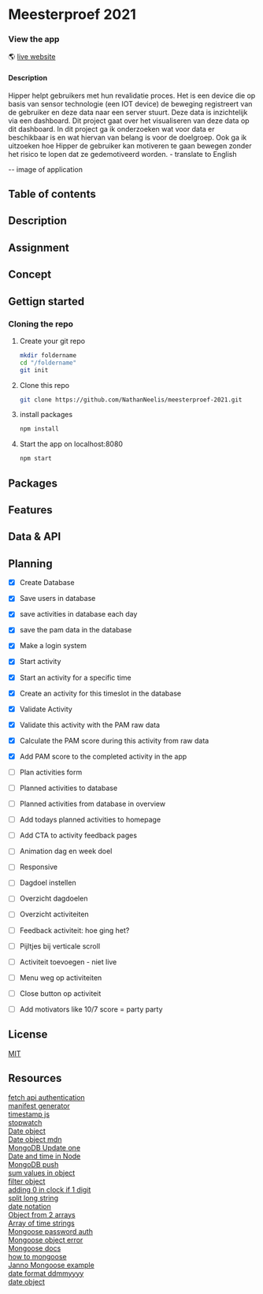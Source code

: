 # Meesterproef 2021

### View the app
:earth_americas:  [live website](https://hipper-pam.herokuapp.com/) 

#### Description
Hipper helpt gebruikers met hun revalidatie proces. Het is een device die op basis van sensor technologie (een IOT device) de beweging registreert van de gebruiker en deze data naar een server stuurt. Deze data is inzichtelijk via een dashboard. Dit project gaat over het visualiseren van deze data op dit dashboard. In dit project ga ik onderzoeken wat voor data er beschikbaar is en wat hiervan van belang is voor de doelgroep. Ook ga ik uitzoeken hoe Hipper de gebruiker kan motiveren te gaan bewegen zonder het risico te lopen dat ze gedemotiveerd worden. - translate to English  

-- image of application


## Table of contents

## Description

## Assignment

## Concept

## Gettign started

### Cloning the repo
1. Create your git repo  
    ```bash
    mkdir foldername  
    cd "/foldername"  
    git init  
    ```  

2. Clone this repo  
    ```bash
    git clone https://github.com/NathanNeelis/meesterproef-2021.git
    ```   

3. install packages  
    ```bash
    npm install
    ```  

4. Start the app on localhost:8080 
    ```bash
    npm start
    ```  

## Packages

## Features

## Data & API

## Planning

* [x] Create Database
* [x] Save users in database  
* [x] save activities in database each day  
* [x] save the pam data in the database  
* [x] Make a login system   
* [x] Start activity  
* [x] Start an activity for a specific time    
* [x] Create an activity for this timeslot in the database  
* [x] Validate Activity  
* [x] Validate this activity with the PAM raw data  
* [x] Calculate the PAM score during this activity from raw data  
* [x] Add PAM score to the completed activity in the app  
* [ ] Plan activities form
* [ ] Planned activities to database
* [ ] Planned activities from database in overview
* [ ] Add todays planned activities to homepage
* [ ] Add CTA to activity feedback pages

* [ ] Animation dag en week doel
* [ ] Responsive
* [ ] Dagdoel instellen
* [ ] Overzicht dagdoelen
* [ ] Overzicht activiteiten
* [ ] Feedback activiteit: hoe ging het?
* [ ] Pijltjes bij verticale scroll

* [ ] Activiteit toevoegen - niet live
* [ ] Menu weg op activiteiten
* [ ] Close button op activiteit
* [ ] Add motivators like 10/7 score = party party  



## License
[MIT](https://github.com/NathanNeelis/meesterproef-2021/blob/master/LICENSE)  


## Resources
[fetch api authentication](https://stackoverflow.com/questions/43842793/basic-authentication-with-fetch)  
[manifest generator](https://www.simicart.com/manifest-generator.html/)  
[timestamp js](https://flaviocopes.com/how-to-get-timestamp-javascript/)  
[stopwatch](https://codepen.io/cathydutton/pen/GBcvo)  
[Date object](https://www.digitalocean.com/community/tutorials/understanding-date-and-time-in-javascript)  
[Date object mdn](https://developer.mozilla.org/en-US/docs/Web/JavaScript/Reference/Global_Objects/Date/Date)  
[MongoDB Update one](https://docs.mongodb.com/manual/reference/method/db.collection.updateOne/)  
[Date and time in Node](https://usefulangle.com/post/187/nodejs-get-date-time)  
[MongoDB push](https://docs.mongodb.com/manual/reference/operator/update/push/)  
[sum values in object](https://stackoverflow.com/questions/16449295/how-to-sum-the-values-of-a-javascript-object)  
[filter object](https://masteringjs.io/tutorials/fundamentals/filter-object)  
[adding 0 in clock if 1 digit](https://stackoverflow.com/questions/12278272/adding-0-if-clock-have-one-digit)  
[split long string](https://stackoverflow.com/questions/6259515/how-can-i-split-a-string-into-segments-of-n-characters)  
[date notation](https://stackoverflow.com/questions/1531093/how-do-i-get-the-current-date-in-javascript)  
[Object from 2 arrays](https://stackoverflow.com/questions/39127989/creating-a-javascript-object-from-two-arrays)  
[Array of time strings](https://stackoverflow.com/questions/36125038/generate-array-of-times-as-strings-for-every-x-minutes-in-javascript)  
[Mongoose password auth](https://www.mongodb.com/blog/post/password-authentication-with-mongoose-part-1)  
[Mongoose object error](https://stackoverflow.com/questions/32633561/cant-access-object-property-of-a-mongoose-response)  
[Mongoose docs](https://mongoosejs.com/docs/guide.html)  
[how to mongoose](https://zellwk.com/blog/local-mongodb/#:~:text=To%20connect%20to%20your%20local,databases%20in%20your%20local%20MongoDB.)  
[Janno Mongoose example](https://github.com/TuriGuilano/be_example_repo/blob/main/app.js)  
[date format ddmmyyyy](https://stackoverflow.com/questions/12409299/how-to-get-current-formatted-date-dd-mm-yyyy-in-javascript-and-append-it-to-an-i)  
[date object](https://www.w3resource.com/javascript/object-property-method/date-getDate.php)  


